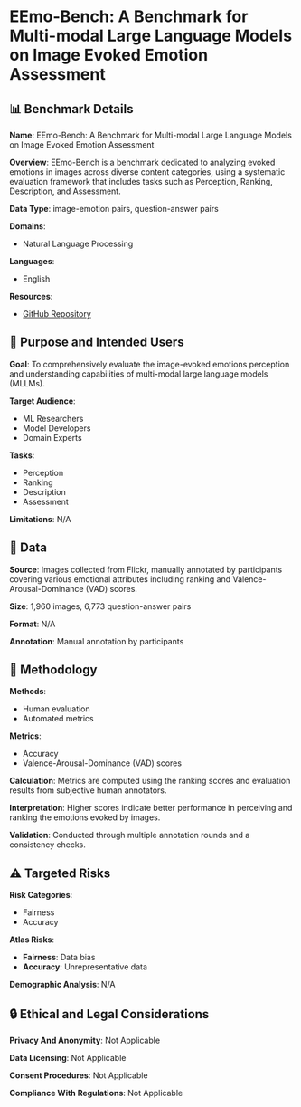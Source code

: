 # EEmo-Bench: A Benchmark for Multi-modal Large Language Models on Image Evoked Emotion Assessment

## 📊 Benchmark Details

**Name**: EEmo-Bench: A Benchmark for Multi-modal Large Language Models on Image Evoked Emotion Assessment

**Overview**: EEmo-Bench is a benchmark dedicated to analyzing evoked emotions in images across diverse content categories, using a systematic evaluation framework that includes tasks such as Perception, Ranking, Description, and Assessment.

**Data Type**: image-emotion pairs, question-answer pairs

**Domains**:
- Natural Language Processing

**Languages**:
- English

**Resources**:
- [GitHub Repository](https://github.com/workerred/EEmo-Bench)

## 🎯 Purpose and Intended Users

**Goal**: To comprehensively evaluate the image-evoked emotions perception and understanding capabilities of multi-modal large language models (MLLMs).

**Target Audience**:
- ML Researchers
- Model Developers
- Domain Experts

**Tasks**:
- Perception
- Ranking
- Description
- Assessment

**Limitations**: N/A

## 💾 Data

**Source**: Images collected from Flickr, manually annotated by participants covering various emotional attributes including ranking and Valence-Arousal-Dominance (VAD) scores.

**Size**: 1,960 images, 6,773 question-answer pairs

**Format**: N/A

**Annotation**: Manual annotation by participants

## 🔬 Methodology

**Methods**:
- Human evaluation
- Automated metrics

**Metrics**:
- Accuracy
- Valence-Arousal-Dominance (VAD) scores

**Calculation**: Metrics are computed using the ranking scores and evaluation results from subjective human annotators.

**Interpretation**: Higher scores indicate better performance in perceiving and ranking the emotions evoked by images.

**Validation**: Conducted through multiple annotation rounds and a consistency checks.

## ⚠️ Targeted Risks

**Risk Categories**:
- Fairness
- Accuracy

**Atlas Risks**:
- **Fairness**: Data bias
- **Accuracy**: Unrepresentative data

**Demographic Analysis**: N/A

## 🔒 Ethical and Legal Considerations

**Privacy And Anonymity**: Not Applicable

**Data Licensing**: Not Applicable

**Consent Procedures**: Not Applicable

**Compliance With Regulations**: Not Applicable
